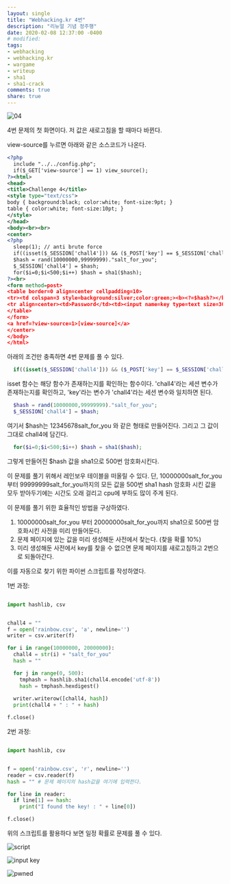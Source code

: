 ```yaml
---
layout: single
title: "Webhacking.kr 4번"
description: "리뉴얼 기념 정주행"
date: 2020-02-08 12:37:00 -0400
# modified: 
tags:
- webhacking
- webhacking.kr
- wargame
- writeup
- sha1
- sha1-crack
comments: true
share: true
---
```



![04]({{site.url}}{{site.baseurl}}/assets/images/2020-02-08-WriteUp-Webhacking.kr-04/0.PNG)

4번 문제의 첫 화면이다. 저 값은 새로고침을 할 때마다 바뀐다.

view-source를 누르면 아래와 같은 소스코드가 나온다.

```xml
<?php
  include "../../config.php";
  if($_GET['view-source'] == 1) view_source();
?><html>
<head>
<title>Challenge 4</title>
<style type="text/css">
body { background:black; color:white; font-size:9pt; }
table { color:white; font-size:10pt; }
</style>
</head>
<body><br><br>
<center>
<?php
  sleep(1); // anti brute force
  if((isset($_SESSION['chall4'])) && ($_POST['key'] == $_SESSION['chall4'])) solve(4);
  $hash = rand(10000000,99999999)."salt_for_you";
  $_SESSION['chall4'] = $hash;
  for($i=0;$i<500;$i++) $hash = sha1($hash);
?><br>
<form method=post>
<table border=0 align=center cellpadding=10>
<tr><td colspan=3 style=background:silver;color:green;><b><?=$hash?></b></td></tr>
<tr align=center><td>Password</td><td><input name=key type=text size=30></td><td><input type=submit></td></tr>
</table>
</form>
<a href=?view-source=1>[view-source]</a>
</center>
</body>
</html>
```

아래의 조건만 충족하면 4번 문제를 풀 수 있다.

```php
  if((isset($_SESSION['chall4'])) && ($_POST['key'] == $_SESSION['chall4'])) solve(4);
```

isset 함수는 해당 함수가 존재하는지를 확인하는 함수이다.
'chall4'라는 세션 변수가 존재하는지를 확인하고, 'key'라는 변수가 'chall4'라는 세션 변수와 일치하면 된다.

```php
  $hash = rand(10000000,99999999)."salt_for_you";
  $_SESSION['chall4'] = $hash;
```

여기서 $hash는 12345678salt_for_you 와 같은 형태로 만들어진다.
그리고 그 값이 그대로 chall4에 담긴다.


```php
  for($i=0;$i<500;$i++) $hash = sha1($hash);
```

그렇게 만들어진 $hash 값을 sha1으로 500번 암호화시킨다.


이 문제를 풀기 위해서 레인보우 테이블을 떠올릴 수 있다.
단, 10000000salt_for_you부터 99999999salt_for_you까지의 모든 값을 500번 sha1 hash 암호화 시킨 값을 모두 받아두기에는 시간도 오래 걸리고 cpu에 부하도 많이 주게 된다.

이 문제를 풀기 위한 효율적인 방법을 구상하였다.

1. 10000000salt_for_you 부터 20000000salt_for_you까지 sha1으로 500번 암호화시킨 사전을 미리 만들어둔다.
2. 문제 페이지에 있는 값을 미리 생성해둔 사전에서 찾는다. (찾을 확률 10%)
3. 미리 생성해둔 사전에서 key를 찾을 수 없으면 문제 페이지를 새로고침하고 2번으로 되돌아간다.


이를 자동으로 찾기 위한 파이썬 스크립트를 작성하였다.


1번 과정:

```python

import hashlib, csv


chall4 = ""
f = open('rainbow.csv', 'a', newline='')
writer = csv.writer(f)

for i in range(10000000, 20000000):
  chall4 = str(i) + "salt_for_you"
  hash = ""

  for j in range(0, 500):
    tmphash = hashlib.sha1(chall4.encode('utf-8'))
    hash = tmphash.hexdigest()
    
  writer.writerow([chall4, hash])
  print(chall4 + " : " + hash)

f.close()

```

2번 과정:

```python

import hashlib, csv


f = open('rainbow.csv', 'r', newline='')
reader = csv.reader(f)
hash = "" # 문제 페이지의 hash값을 여기에 입력한다.

for line in reader:
  if line[1] == hash:
    print("I found the key! : " + line[0])

f.close()

```

위의 스크립트를 활용하다 보면 일정 확률로 문제를 풀 수 있다.

![script]({{site.url}}{{site.baseurl}}/assets/images/2020-02-08-WriteUp-Webhacking.kr-04/1.PNG)

![input key]({{site.url}}{{site.baseurl}}/assets/images/2020-02-08-WriteUp-Webhacking.kr-04/2.PNG)

![pwned]({{site.url}}{{site.baseurl}}/assets/images/2020-02-08-WriteUp-Webhacking.kr-04/3.PNG)